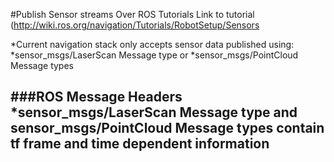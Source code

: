 #Publish Sensor streams Over ROS Tutorials
Link to tutorial (http://wiki.ros.org/navigation/Tutorials/RobotSetup/Sensors

*Current navigation stack only accepts sensor data published using:
  *sensor_msgs/LaserScan Message type or 
  *sensor_msgs/PointCloud Message types
  
###ROS Message Headers
  *sensor_msgs/LaserScan Message type and sensor_msgs/PointCloud Message types contain tf frame and time dependent information
-
